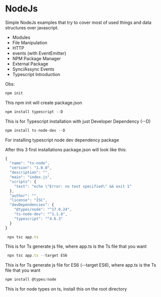 # NodeJs

Simple NodeJs examples that try to cover most of used things and data structures over javascript.

- Modules
- File Manipulation
- HTTP
- events (with EventEmitter)
- NPM Package Manager
- External Package
- Sync/Assync Events
- Typescript Introduction


Obs:

```javascript 
npm init
```
This npm init will create package.json

```javascript 
npm install typescript --D
```
This is for Typescript installation with just Developer Dependency (--D)

```javascript 
npm install ts-node-dev --D
```
For installing typescript node dev dependency package

After this 3 first installations package.json will look like this:

```javascript 
{
  "name": "ts-node",
  "version": "1.0.0",
  "description": "",
  "main": "index.js",
  "scripts": {
    "test": "echo \"Error: no test specified\" && exit 1"
  },
  "author": "",
  "license": "ISC",
  "devDependencies": {
    "@types/node": "^17.0.24",
    "ts-node-dev": "^1.1.8",
    "typescript": "^4.6.3"
  }
}
```

```javascript 
 npx tsc app.ts 
```
This is for Ts generate js file, where app.ts is the Ts file that you want

```javascript 
 npx tsc app.ts --target ES6
```
This is for Ts generate js file for ES6 (--target ES6), where app.ts is the Ts file that you want


```javascript 
npm install @types/node
```
This is for node types on ts, install this on the root directory

